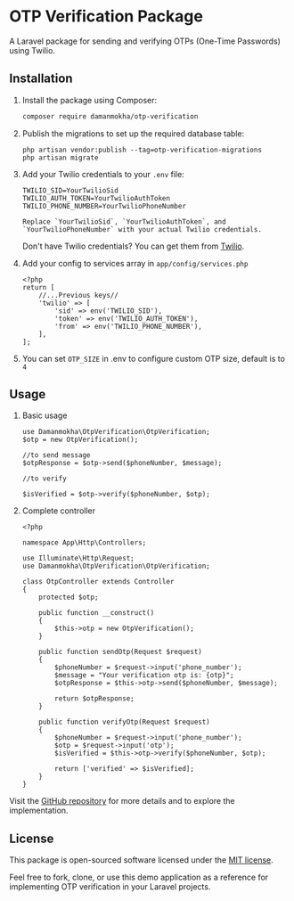 # OTP Verification Package

A Laravel package for sending and verifying OTPs (One-Time Passwords) using Twilio.

## Installation

1. Install the package using Composer:

   ```bash
   composer require damanmokha/otp-verification

2. Publish the migrations to set up the required database table:
    ```
    php artisan vendor:publish --tag=otp-verification-migrations
    php artisan migrate
    ```

3. Add your Twilio credentials to your ```.env``` file:

    ```
    TWILIO_SID=YourTwilioSid
    TWILIO_AUTH_TOKEN=YourTwilioAuthToken
    TWILIO_PHONE_NUMBER=YourTwilioPhoneNumber
    ```
    
    ```Replace `YourTwilioSid`, `YourTwilioAuthToken`, and `YourTwilioPhoneNumber` with your actual Twilio credentials.```
    
    Don't have Twilio credentials? You can get them from [Twilio](https://www.twilio.com/).
    
4. Add your config to services array in ```app/config/services.php```

    ```
    <?php
    return [
        //...Previous keys//
        'twilio' => [
            'sid' => env('TWILIO_SID'),
            'token' => env('TWILIO_AUTH_TOKEN'),
            'from' => env('TWILIO_PHONE_NUMBER'),
        ],
    ];
    ```
5. You can set `OTP_SIZE` in .env to configure custom OTP size, default is to `4`
    
## Usage

1. Basic usage
    ```
    use Damanmokha\OtpVerification\OtpVerification;
    $otp = new OtpVerification();

    //to send message
    $otpResponse = $otp->send($phoneNumber, $message);

    //to verify 

    $isVerified = $otp->verify($phoneNumber, $otp);
    ```
    
2. Complete controller
    
    ```
    <?php

    namespace App\Http\Controllers;
    
    use Illuminate\Http\Request;
    use Damanmokha\OtpVerification\OtpVerification;
    
    class OtpController extends Controller
    {
        protected $otp;
    
        public function __construct()
        {
            $this->otp = new OtpVerification();
        }
    
        public function sendOtp(Request $request)
        {
            $phoneNumber = $request->input('phone_number');
            $message = "Your verification otp is: {otp}";
            $otpResponse = $this->otp->send($phoneNumber, $message);
    
            return $otpResponse;
        }
    
        public function verifyOtp(Request $request)
        {
            $phoneNumber = $request->input('phone_number');
            $otp = $request->input('otp');
            $isVerified = $this->otp->verify($phoneNumber, $otp);
    
            return ['verified' => $isVerified];
        }
    }
    ```

Visit the [GitHub repository](https://github.com/damanmokha/laravel-test/tree/dev-otp-verification) for more details and to explore the implementation.


    
## License

This package is open-sourced software licensed under the [MIT license](https://en.wikipedia.org/wiki/MIT_License).


Feel free to fork, clone, or use this demo application as a reference for implementing OTP verification in your Laravel projects.

